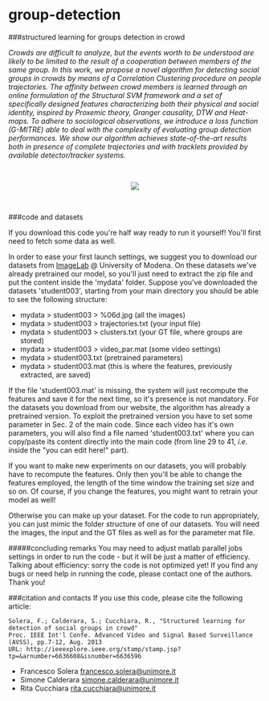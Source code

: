 group-detection
===============

###structured learning for groups detection in crowd

*Crowds are difficult to analyze, but the events worth to be understood are likely to be limited to the result of a cooperation between members of the same group.
In this work, we propose a novel algorithm for detecting social groups in crowds by means of a Correlation Clustering procedure on people trajectories. The affinity between crowd members is learned through an online formulation of the Structural SVM framework and a set of specifically designed features characterizing both their physical and social identity, inspired by Proxemic theory, Granger causality, DTW and Heat-maps. To adhere to sociological observations, we introduce a loss function (G-MITRE) able to deal with the complexity of evaluating group detection performances. We show our algorithm achieves state-of-the-art results both in presence of complete trajectories and with tracklets provided by available detector/tracker systems.*

<br /><p align="center">
  <img src="http://imagelab.ing.unimore.it/imagelab/immagini/example_group_detection.jpg" />
</p>
<br />

###code and datasets

If you download this code you're half way ready to run it yourself! You'll first need to fetch some data as well.

In order to ease your first launch settings, we suggest you to download our datasets from [ImageLab](http://goo.gl/st1q3C) @ University of Modena. On these datasets we've already pretrained our model, so you'll just need to extract the zip file and put the content inside the 'mydata' folder. Suppose you've downloaded the datasets 'student003', starting from your main directory you should be able to see the following structure:
- mydata > student003 > %06d.jpg (all the images)
- mydata > student003 > trajectories.txt (your input file)
- mydata > student003 > clusters.txt (your GT file, where groups are stored)
- mydata > student003 > video_par.mat (some video settings)
- mydata > student003.txt (pretrained parameters)
- mydata > student003.mat (this is where the features, previously extracted, are saved)

If the file 'student003.mat' is missing, the system will just recompute the features and save it for the next time, so it's presence is not mandatory. For the datasets you download from our website, the algorithm has already a pretrained version. To exploit the pretrained version you have to set some parameter in Sec. 2 of the main code. Since each video has it's own parameters, you will also find a file named 'student003.txt' where you can copy/paste its content directly into the main code (from line 29 to 41, *i.e.* inside the "you can edit here!" part).

If you want to make new experiments on our datasets, you will probably have to recompute the features. Only then you'll be able to change the features employed, the length of the time window the training set size and so on. Of course, if you change the features, you might want to retrain your model as well!

Otherwise you can make up your dataset. For the code to run appropriately, you can just mimic the folder structure of one of our datasets. You will need the images, the input and the GT files as well as for the parameter mat file.

#####concluding remarks
You may need to adjust matlab parallel jobs settings in order to run the code - but it will be just a matter of efficiency. Talking about efficiency: sorry the code is not optimized yet! If you find any bugs or need help in running the code, please contact one of the authors. Thank you!


###citation and contacts
If you use this code, please cite the following article:

```
Solera, F.; Calderara, S.; Cucchiara, R., "Structured learning for detection of social groups in crowd"
Proc. IEEE Int'l Confe. Advanced Video and Signal Based Surveillance (AVSS), pp.7-12, Aug. 2013
URL: http://ieeexplore.ieee.org/stamp/stamp.jsp?tp=&arnumber=6636608&isnumber=6636596
```

- Francesco Solera    francesco.solera@unimore.it
- Simone Calderara    simone.calderara@unimore.it
- Rita Cucchiara        rita.cucchiara@unimore.it
